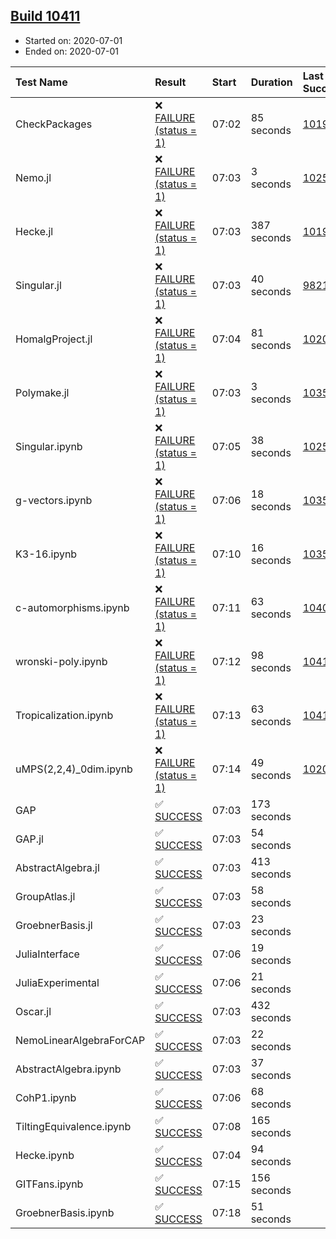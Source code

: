 ## [Build 10411](https://oscarci.mathematik.uni-kl.de/job/oscar/10411/)

* Started on: 2020-07-01
* Ended on: 2020-07-01

| Test Name    | Result | Start | Duration | Last Success | First Failure |
|:-------------|:-------|:------|:---------|:-------------|:--------------|
| CheckPackages | ❌ [FAILURE (status = 1)](https://oscarci.mathematik.uni-kl.de/job/oscar/10411/artifact/logs/build-10411/CheckPackages.log) | 07:02 | 85 seconds | [10197](https://oscarci.mathematik.uni-kl.de/job/oscar/10197/) | [10198](https://oscarci.mathematik.uni-kl.de/job/oscar/10198/) |
| Nemo.jl | ❌ [FAILURE (status = 1)](https://oscarci.mathematik.uni-kl.de/job/oscar/10411/artifact/logs/build-10411/Nemo.jl.log) | 07:03 | 3 seconds | [10252](https://oscarci.mathematik.uni-kl.de/job/oscar/10252/) | [10253](https://oscarci.mathematik.uni-kl.de/job/oscar/10253/) |
| Hecke.jl | ❌ [FAILURE (status = 1)](https://oscarci.mathematik.uni-kl.de/job/oscar/10411/artifact/logs/build-10411/Hecke.jl.log) | 07:03 | 387 seconds | [10197](https://oscarci.mathematik.uni-kl.de/job/oscar/10197/) | [10198](https://oscarci.mathematik.uni-kl.de/job/oscar/10198/) |
| Singular.jl | ❌ [FAILURE (status = 1)](https://oscarci.mathematik.uni-kl.de/job/oscar/10411/artifact/logs/build-10411/Singular.jl.log) | 07:03 | 40 seconds | [9821](https://oscarci.mathematik.uni-kl.de/job/oscar/9821/) | [9822](https://oscarci.mathematik.uni-kl.de/job/oscar/9822/) |
| HomalgProject.jl | ❌ [FAILURE (status = 1)](https://oscarci.mathematik.uni-kl.de/job/oscar/10411/artifact/logs/build-10411/HomalgProject.jl.log) | 07:04 | 81 seconds | [10209](https://oscarci.mathematik.uni-kl.de/job/oscar/10209/) | [10210](https://oscarci.mathematik.uni-kl.de/job/oscar/10210/) |
| Polymake.jl | ❌ [FAILURE (status = 1)](https://oscarci.mathematik.uni-kl.de/job/oscar/10411/artifact/logs/build-10411/Polymake.jl.log) | 07:03 | 3 seconds | [10356](https://oscarci.mathematik.uni-kl.de/job/oscar/10356/) | [10357](https://oscarci.mathematik.uni-kl.de/job/oscar/10357/) |
| Singular.ipynb | ❌ [FAILURE (status = 1)](https://oscarci.mathematik.uni-kl.de/job/oscar/10411/artifact/logs/build-10411/Singular.ipynb.log) | 07:05 | 38 seconds | [10252](https://oscarci.mathematik.uni-kl.de/job/oscar/10252/) | [10253](https://oscarci.mathematik.uni-kl.de/job/oscar/10253/) |
| g-vectors.ipynb | ❌ [FAILURE (status = 1)](https://oscarci.mathematik.uni-kl.de/job/oscar/10411/artifact/logs/build-10411/g-vectors.ipynb.log) | 07:06 | 18 seconds | [10356](https://oscarci.mathematik.uni-kl.de/job/oscar/10356/) | [10357](https://oscarci.mathematik.uni-kl.de/job/oscar/10357/) |
| K3-16.ipynb | ❌ [FAILURE (status = 1)](https://oscarci.mathematik.uni-kl.de/job/oscar/10411/artifact/logs/build-10411/K3-16.ipynb.log) | 07:10 | 16 seconds | [10356](https://oscarci.mathematik.uni-kl.de/job/oscar/10356/) | [10357](https://oscarci.mathematik.uni-kl.de/job/oscar/10357/) |
| c-automorphisms.ipynb | ❌ [FAILURE (status = 1)](https://oscarci.mathematik.uni-kl.de/job/oscar/10411/artifact/logs/build-10411/c-automorphisms.ipynb.log) | 07:11 | 63 seconds | [10409](https://oscarci.mathematik.uni-kl.de/job/oscar/10409/) | [10410](https://oscarci.mathematik.uni-kl.de/job/oscar/10410/) |
| wronski-poly.ipynb | ❌ [FAILURE (status = 1)](https://oscarci.mathematik.uni-kl.de/job/oscar/10411/artifact/logs/build-10411/wronski-poly.ipynb.log) | 07:12 | 98 seconds | [10410](https://oscarci.mathematik.uni-kl.de/job/oscar/10410/) | [10411](https://oscarci.mathematik.uni-kl.de/job/oscar/10411/) |
| Tropicalization.ipynb | ❌ [FAILURE (status = 1)](https://oscarci.mathematik.uni-kl.de/job/oscar/10411/artifact/logs/build-10411/Tropicalization.ipynb.log) | 07:13 | 63 seconds | [10410](https://oscarci.mathematik.uni-kl.de/job/oscar/10410/) | [10411](https://oscarci.mathematik.uni-kl.de/job/oscar/10411/) |
| uMPS(2,2,4)_0dim.ipynb | ❌ [FAILURE (status = 1)](https://oscarci.mathematik.uni-kl.de/job/oscar/10411/artifact/logs/build-10411/uMPS-2-2-4-_0dim.ipynb.log) | 07:14 | 49 seconds | [10209](https://oscarci.mathematik.uni-kl.de/job/oscar/10209/) | [10210](https://oscarci.mathematik.uni-kl.de/job/oscar/10210/) |
| GAP | ✅ [SUCCESS](https://oscarci.mathematik.uni-kl.de/job/oscar/10411/artifact/logs/build-10411/GAP.log) | 07:03 | 173 seconds |  |  |
| GAP.jl | ✅ [SUCCESS](https://oscarci.mathematik.uni-kl.de/job/oscar/10411/artifact/logs/build-10411/GAP.jl.log) | 07:03 | 54 seconds |  |  |
| AbstractAlgebra.jl | ✅ [SUCCESS](https://oscarci.mathematik.uni-kl.de/job/oscar/10411/artifact/logs/build-10411/AbstractAlgebra.jl.log) | 07:03 | 413 seconds |  |  |
| GroupAtlas.jl | ✅ [SUCCESS](https://oscarci.mathematik.uni-kl.de/job/oscar/10411/artifact/logs/build-10411/GroupAtlas.jl.log) | 07:03 | 58 seconds |  |  |
| GroebnerBasis.jl | ✅ [SUCCESS](https://oscarci.mathematik.uni-kl.de/job/oscar/10411/artifact/logs/build-10411/GroebnerBasis.jl.log) | 07:03 | 23 seconds |  |  |
| JuliaInterface | ✅ [SUCCESS](https://oscarci.mathematik.uni-kl.de/job/oscar/10411/artifact/logs/build-10411/JuliaInterface.log) | 07:06 | 19 seconds |  |  |
| JuliaExperimental | ✅ [SUCCESS](https://oscarci.mathematik.uni-kl.de/job/oscar/10411/artifact/logs/build-10411/JuliaExperimental.log) | 07:06 | 21 seconds |  |  |
| Oscar.jl | ✅ [SUCCESS](https://oscarci.mathematik.uni-kl.de/job/oscar/10411/artifact/logs/build-10411/Oscar.jl.log) | 07:03 | 432 seconds |  |  |
| NemoLinearAlgebraForCAP | ✅ [SUCCESS](https://oscarci.mathematik.uni-kl.de/job/oscar/10411/artifact/logs/build-10411/NemoLinearAlgebraForCAP.log) | 07:03 | 22 seconds |  |  |
| AbstractAlgebra.ipynb | ✅ [SUCCESS](https://oscarci.mathematik.uni-kl.de/job/oscar/10411/artifact/logs/build-10411/AbstractAlgebra.ipynb.log) | 07:03 | 37 seconds |  |  |
| CohP1.ipynb | ✅ [SUCCESS](https://oscarci.mathematik.uni-kl.de/job/oscar/10411/artifact/logs/build-10411/CohP1.ipynb.log) | 07:06 | 68 seconds |  |  |
| TiltingEquivalence.ipynb | ✅ [SUCCESS](https://oscarci.mathematik.uni-kl.de/job/oscar/10411/artifact/logs/build-10411/TiltingEquivalence.ipynb.log) | 07:08 | 165 seconds |  |  |
| Hecke.ipynb | ✅ [SUCCESS](https://oscarci.mathematik.uni-kl.de/job/oscar/10411/artifact/logs/build-10411/Hecke.ipynb.log) | 07:04 | 94 seconds |  |  |
| GITFans.ipynb | ✅ [SUCCESS](https://oscarci.mathematik.uni-kl.de/job/oscar/10411/artifact/logs/build-10411/GITFans.ipynb.log) | 07:15 | 156 seconds |  |  |
| GroebnerBasis.ipynb | ✅ [SUCCESS](https://oscarci.mathematik.uni-kl.de/job/oscar/10411/artifact/logs/build-10411/GroebnerBasis.ipynb.log) | 07:18 | 51 seconds |  |  |
